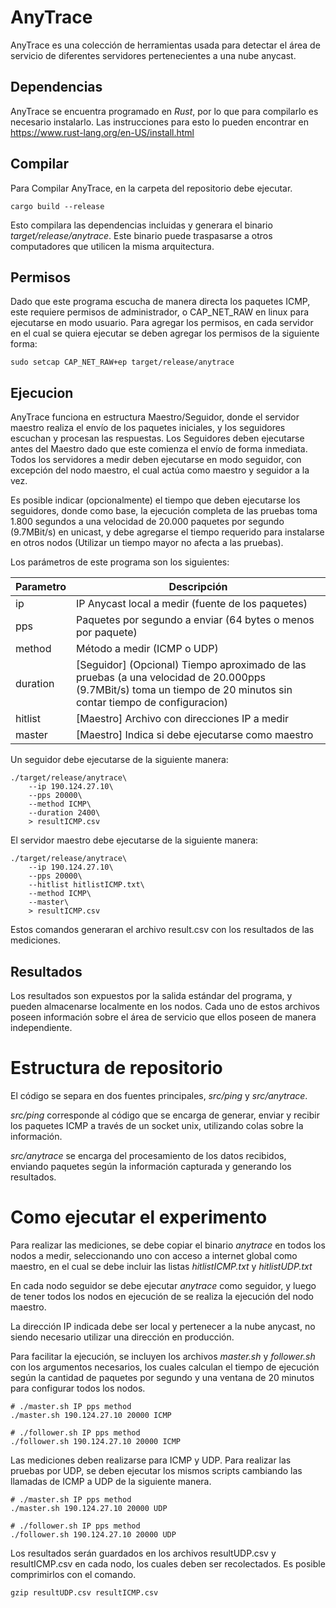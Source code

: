 # AnyTrace
AnyTrace es una colección de herramientas usada para detectar el área de servicio de diferentes servidores pertenecientes a una nube anycast.

## Dependencias
AnyTrace se encuentra programado en *Rust*, por lo que para compilarlo es necesario instalarlo. Las instrucciones para esto lo pueden encontrar en https://www.rust-lang.org/en-US/install.html

## Compilar
Para Compilar AnyTrace, en la carpeta del repositorio debe ejecutar.
```
cargo build --release
```

Esto compilara las dependencias incluidas y generara el binario *target/release/anytrace*. Este binario puede traspasarse a otros computadores que utilicen la misma arquitectura.

## Permisos
Dado que este programa escucha de manera directa los paquetes ICMP, este requiere permisos de administrador, o CAP_NET_RAW en linux para ejecutarse en modo usuario. Para agregar los permisos, en cada servidor en el cual se quiera ejecutar se deben agregar los permisos de la siguiente forma:
```
sudo setcap CAP_NET_RAW+ep target/release/anytrace
```

## Ejecucion
AnyTrace funciona en estructura Maestro/Seguidor, donde el servidor maestro realiza el envío de los paquetes iniciales, y los seguidores escuchan y procesan las respuestas. Los Seguidores deben ejecutarse antes del Maestro dado que este comienza el envío de forma inmediata. Todos los servidores a medir deben ejecutarse en modo seguidor, con excepción del nodo maestro, el cual actúa como maestro y seguidor a la vez.

Es posible indicar (opcionalmente) el tiempo que deben ejecutarse los seguidores, donde como base, la ejecución completa de las pruebas toma 1.800 segundos a una velocidad de 20.000 paquetes por segundo (9.7MBit/s) en unicast, y debe agregarse el tiempo requerido para instalarse en otros nodos (Utilizar un tiempo mayor no afecta a las pruebas).

Los parámetros de este programa son los siguientes:

| Parametro | Descripción                                                                                                                                           |
|-----------|-------------------------------------------------------------------------------------------------------------------------------------------------------|
| ip        | IP Anycast local a medir (fuente de los paquetes)                                                                                                     |
| pps       | Paquetes por segundo a enviar (64 bytes o menos por paquete)                                                                                          |
| method    | Método a medir (ICMP o UDP)                                                                                                                           |
| duration  | [Seguidor] (Opcional) Tiempo aproximado de las pruebas (a una velocidad de 20.000pps (9.7MBit/s) toma un tiempo de 20 minutos sin contar tiempo de configuracion) |
| hitlist   | [Maestro] Archivo con direcciones IP a medir                                                                                                          |
| master    | [Maestro] Indica si debe ejecutarse como maestro                                                                                                      |


Un seguidor debe ejecutarse de la siguiente manera:

```
./target/release/anytrace\
    --ip 190.124.27.10\
    --pps 20000\
    --method ICMP\
    --duration 2400\
    > resultICMP.csv
```

El servidor maestro debe ejecutarse de la siguiente manera:

```
./target/release/anytrace\
    --ip 190.124.27.10\
    --pps 20000\
    --hitlist hitlistICMP.txt\
    --method ICMP\
    --master\
    > resultICMP.csv
```

Estos comandos generaran el archivo result.csv con los resultados de las mediciones.

## Resultados

Los resultados son expuestos por la salida estándar del programa, y pueden almacenarse localmente en los nodos. Cada uno de estos archivos poseen información sobre el área de servicio que ellos poseen de manera independiente.

# Estructura de repositorio
El código se separa en dos fuentes principales, *src/ping* y *src/anytrace*.

*src/ping* corresponde al código que se encarga de generar, enviar y recibir los paquetes ICMP a través de un socket unix, utilizando colas sobre la información.

*src/anytrace* se encarga del procesamiento de los datos recibidos, enviando paquetes según la información capturada y generando los resultados.

# Como ejecutar el experimento

Para realizar las mediciones, se debe copiar el binario *anytrace* en todos los nodos a medir, seleccionando uno con acceso a internet global como maestro, en el cual se debe incluir las listas *hitlistICMP.txt* y *hitlistUDP.txt*

En cada nodo seguidor se debe ejecutar *anytrace* como seguidor, y luego de tener todos los nodos en ejecución de se realiza la ejecución del nodo maestro.

La dirección IP indicada debe ser local y pertenecer a la nube anycast, no siendo necesario utilizar una dirección en producción.

Para facilitar la ejecución, se incluyen los archivos *master.sh* y *follower.sh* con los argumentos necesarios, los cuales calculan el tiempo de ejecución según la cantidad de paquetes por segundo y una ventana de 20 minutos para configurar todos los nodos.

```
# ./master.sh IP pps method
./master.sh 190.124.27.10 20000 ICMP
```

```
# ./follower.sh IP pps method
./follower.sh 190.124.27.10 20000 ICMP
```

Las mediciones deben realizarse para ICMP y UDP. Para realizar las pruebas por UDP, se deben ejecutar los mismos scripts cambiando las llamadas de ICMP a UDP de la siguiente manera.

```
# ./master.sh IP pps method
./master.sh 190.124.27.10 20000 UDP
```

```
# ./follower.sh IP pps method
./follower.sh 190.124.27.10 20000 UDP
```

Los resultados serán guardados en los archivos resultUDP.csv y resultICMP.csv en cada nodo, los cuales deben ser recolectados. Es posible comprimirlos con el comando.

```
gzip resultUDP.csv resultICMP.csv
```
